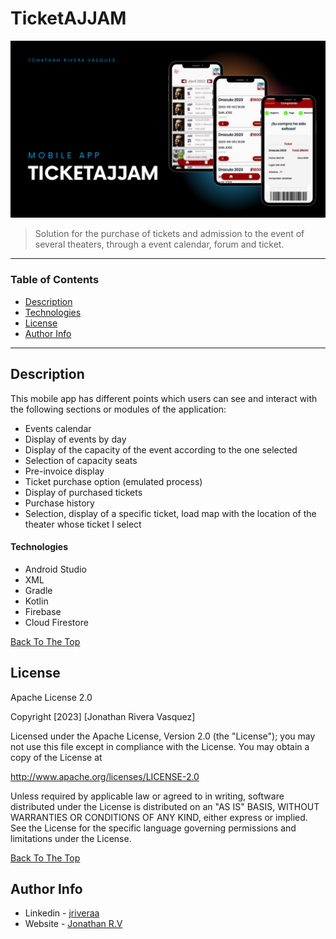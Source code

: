 # TicketAJJAM


![Project Image](https://raw.githubusercontent.com/riveraaj/TicketAJJAM/main/src/mobile-app.png)

> Solution for the purchase of tickets and admission to the event of several theaters, through a
event calendar, forum and ticket.

---

### Table of Contents

- [Description](#description)
- [Technologies](#technologies)
- [License](#license)
- [Author Info](#author-info)

---

## Description
This mobile app has different points which users can see and interact with the following sections or modules of the application:

- Events calendar
- Display of events by day
- Display of the capacity of the event according to the one selected
- Selection of capacity seats
- Pre-invoice display
- Ticket purchase option (emulated process)
- Display of purchased tickets
- Purchase history
- Selection, display of a specific ticket, load map with the location of the theater
whose ticket I select

#### Technologies

- Android Studio
- XML
- Gradle
- Kotlin
- Firebase
- Cloud Firestore

[Back To The Top](#TicketAJJAM)

## License

Apache License 2.0

Copyright [2023] [Jonathan Rivera Vasquez]

   Licensed under the Apache License, Version 2.0 (the "License");
   you may not use this file except in compliance with the License.
   You may obtain a copy of the License at

   http://www.apache.org/licenses/LICENSE-2.0

   Unless required by applicable law or agreed to in writing, software
   distributed under the License is distributed on an "AS IS" BASIS,
   WITHOUT WARRANTIES OR CONDITIONS OF ANY KIND, either express or implied.
   See the License for the specific language governing permissions and
   limitations under the License.
   
[Back To The Top](#TicketAJJAM)

## Author Info

- Linkedin - [jriveraa](https://www.linkedin.com/in/jriveraaa/)
- Website - [Jonathan R.V](riveraaj.github.io/Portfolio/)
